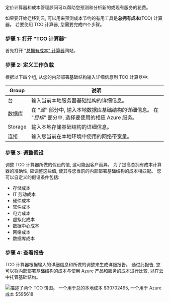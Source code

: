 定价计算器和成本管理顾问可以帮助您预测和分析新的或现有服务的花费。 

如果要开始迁移到云, 可以用来预测成本节约的有用工具是**总拥有成本**(TCO) 计算器。 若要使用 TCO 计算器, 您需要完成四个步骤。

### <a name="step-1-open-the-tco-calculator"></a>步骤 1: 打开 "TCO 计算器"

首先打开 "[总拥有成本" 计算器](https://azure.microsoft.com/pricing/tco/?azure-portal=true)网站。

### <a name="step-2-define-your-workloads"></a>步骤 2: 定义工作负载

根据以下四个组, 从您的内部部署基础结构输入详细信息到 TCO 计算器中:

| Group | 说明 |
|-------|-------------|
| 台 | 输入当前本地服务器基础结构的详细信息。 |
| 数据库 | 在 "_源_" 部分中, 输入本地数据库基础结构的详细信息。 在 "_目标_" 部分中, 选择要使用的相应 Azure 服务。 |
| Storage | 输入本地存储基础结构的详细信息。 |
| 连接 | 输入您当前在本地环境中使用的网络带宽量。 |

### <a name="step-3-adjust-assumptions"></a>步骤 3: 调整假设

调整 TCO 计算器所做的假设的值, 这可能因客户而异。 为了提高总拥有成本计算器的准确性, 应调整这些值, 使其与您当前的内部部署基础结构的成本相匹配。 您可以自定义的假设条件包括:

- 存储成本
- IT 劳动成本
- 硬件成本
- 软件成本
- 电力成本
- 虚拟化成本
- 数据中心成本
- 网络成本
- 数据库成本

### <a name="step-4-view-the-report"></a>步骤 4: 查看报告

TCO 计算器根据输入的详细信息和所做的调整来生成详细报告。 通过此报告, 您可以将内部部署基础结构的成本与使用 Azure 产品和服务的成本进行比较, 以在云中托管基础结构。

![描述了两个 TCO 饼图。 一个用于总的本地成本 $30702495, 一个用于 Azure 成本 $595618](../media/3a-TCO-calculator-report.png)